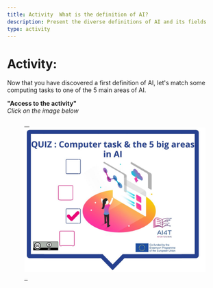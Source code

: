 ```yaml
---
title: Activity  What is the definition of AI?
description: Present the diverse definitions of AI and its fields
type: activity
---
```


# Activity:  

Now that you have discovered a first definition of AI, let's match some computing tasks to one of the 5 main areas of AI.

**"Access to the activity"**  
_Click on the image below_
<a href="2-1-2-what-is-the-definition-of-ai/2-1-2.html" target="_blank"><figure> 
  <img src="images/VisuelQUIZComputerstasksandthe5bigsareasinAI.jpg" alt="AI types classification Activity"/>  
</figure></a>

